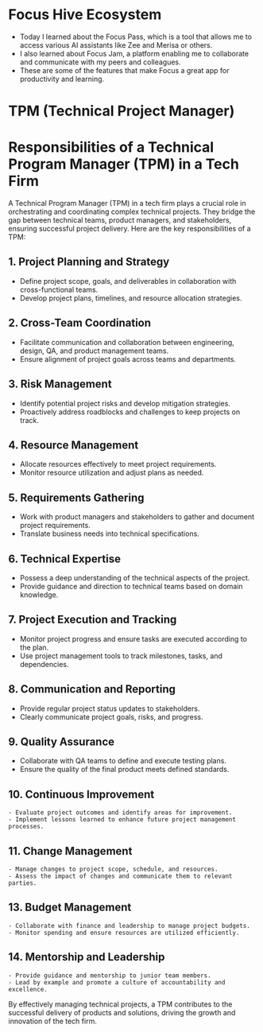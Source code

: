 # Focus Hive Ecosystem
* Today I learned about the Focus Pass, which is a tool that allows me to access various AI assistants like Zee and Merisa or others.
* I also learned about Focus Jam, a platform enabling me to collaborate and communicate with my peers and colleagues.
* These are some of the features that make Focus a great app for productivity and learning.
# TPM (Technical Project Manager)

# Responsibilities of a Technical Program Manager (TPM) in a Tech Firm

A Technical Program Manager (TPM) in a tech firm plays a crucial role in orchestrating and coordinating complex technical projects. They bridge the gap between technical teams, product managers, and stakeholders, ensuring successful project delivery. Here are the key responsibilities of a TPM:

## 1. **Project Planning and Strategy**
   - Define project scope, goals, and deliverables in collaboration with cross-functional teams.
   - Develop project plans, timelines, and resource allocation strategies.

## 2. **Cross-Team Coordination**
   - Facilitate communication and collaboration between engineering, design, QA, and product management teams.
   - Ensure alignment of project goals across teams and departments.

## 3. **Risk Management**
   - Identify potential project risks and develop mitigation strategies.
   - Proactively address roadblocks and challenges to keep projects on track.

## 4. **Resource Management**
   - Allocate resources effectively to meet project requirements.
   - Monitor resource utilization and adjust plans as needed.

## 5. **Requirements Gathering**
   - Work with product managers and stakeholders to gather and document project requirements.
   - Translate business needs into technical specifications.

## 6. **Technical Expertise**
   - Possess a deep understanding of the technical aspects of the project.
   - Provide guidance and direction to technical teams based on domain knowledge.

## 7. **Project Execution and Tracking**
   - Monitor project progress and ensure tasks are executed according to the plan.
   - Use project management tools to track milestones, tasks, and dependencies.

## 8. **Communication and Reporting**
   - Provide regular project status updates to stakeholders.
   - Clearly communicate project goals, risks, and progress.

## 9. **Quality Assurance**
   - Collaborate with QA teams to define and execute testing plans.
   - Ensure the quality of the final product meets defined standards.

## 10. **Continuous Improvement**
    - Evaluate project outcomes and identify areas for improvement.
    - Implement lessons learned to enhance future project management processes.

## 11. **Change Management**
    - Manage changes to project scope, schedule, and resources.
    - Assess the impact of changes and communicate them to relevant parties.

## 13. **Budget Management**
    - Collaborate with finance and leadership to manage project budgets.
    - Monitor spending and ensure resources are utilized efficiently.

## 14. **Mentorship and Leadership**
    - Provide guidance and mentorship to junior team members.
    - Lead by example and promote a culture of accountability and excellence.

By effectively managing technical projects, a TPM contributes to the successful delivery of products and solutions, driving the growth and innovation of the tech firm.
